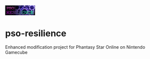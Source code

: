 ![PSO Resilience Banner](https://github.com/choogiesaur/pso-resilience/blob/master/resources/psobnr.bmp)
# pso-resilience
Enhanced modification project for Phantasy Star Online on Nintendo Gamecube
